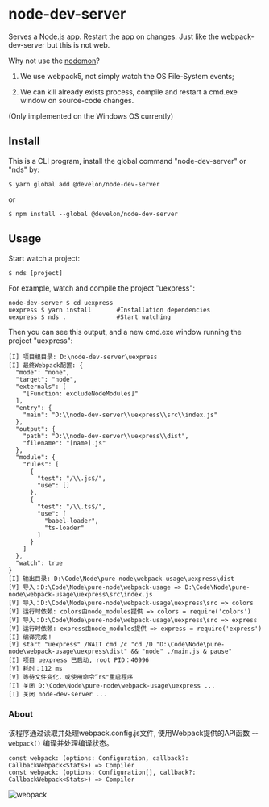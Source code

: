 # node-dev-server

Serves a Node.js app. Restart the app on changes. Just like the webpack-dev-server but this is not web.

Why not use the [nodemon](https://github.com/remy/nodemon)?

1. We use webpack5, not simply watch the OS File-System events;

2. We can kill already exists process, compile and restart a cmd.exe window on source-code changes.

(Only implemented on the Windows OS currently)


## Install

This is a CLI program, install the global command "node-dev-server" or "nds" by:
```
$ yarn global add @develon/node-dev-server
```
or
```
$ npm install --global @develon/node-dev-server
```


## Usage

Start watch a project:
```
$ nds [project]
```

For example, watch and compile the project "uexpress":
```
node-dev-server $ cd uexpress
uexpress $ yarn install       #Installation dependencies
uexpress $ nds .              #Start watching
```

Then you can see this output, and a new cmd.exe window running the project "uexpress":
```
[I] 项目根目录: D:\node-dev-server\uexpress
[I] 最终Webpack配置: {
  "mode": "none",
  "target": "node",
  "externals": [
    "[Function: excludeNodeModules]"
  ],
  "entry": {
    "main": "D:\\node-dev-server\\uexpress\\src\\index.js"
  },
  "output": {
    "path": "D:\\node-dev-server\\uexpress\\dist",
    "filename": "[name].js"
  },
  "module": {
    "rules": [
      {
        "test": "/\\.js$/",
        "use": []
      },
      {
        "test": "/\\.ts$/",
        "use": [
          "babel-loader",
          "ts-loader"
        ]
      }
    ]
  },
  "watch": true
}
[I] 输出目录: D:\Code\Node\pure-node\webpack-usage\uexpress\dist
[V] 导入：D:\Code\Node\pure-node\webpack-usage => D:\Code\Node\pure-node\webpack-usage\uexpress\src\index.js
[V] 导入：D:\Code\Node\pure-node\webpack-usage\uexpress\src => colors
[V] 运行时依赖: colors由node_modules提供 => colors = require('colors')
[V] 导入：D:\Code\Node\pure-node\webpack-usage\uexpress\src => express
[V] 运行时依赖: express由node_modules提供 => express = require('express')
[I] 编译完成！
[V] start "uexpress" /WAIT cmd /c "cd /D "D:\Code\Node\pure-node\webpack-usage\uexpress\dist" && "node" ./main.js & pause"
[I] 项目 uexpress 已启动, root PID：40996
[V] 耗时：112 ms
[V] 等待文件变化，或使用命令“rs"重启程序
[I] 关闭 D:\Code\Node\pure-node\webpack-usage\uexpress ...
[I] 关闭 node-dev-server ...
```


### About

该程序通过读取并处理webpack.config.js文件, 使用Webpack提供的API函数 -- `webpack()` 编译并处理编译状态。
```
const webpack: (options: Configuration, callback?: CallbackWebpack<Stats>) => Compiler
const webpack: (options: Configuration[], callback?: CallbackWebpack<Stats>) => Compiler
```
![webpack](https://webpack.js.org/1fcab817090e78435061.svg)
